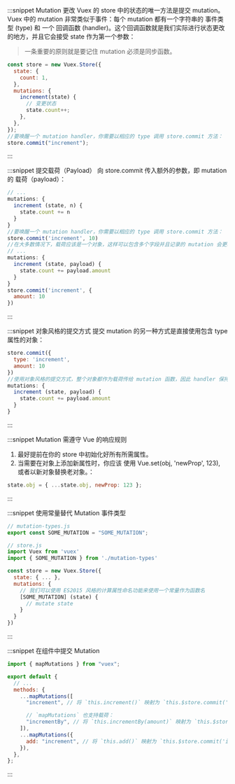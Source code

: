 :::snippet Mutation
更改 Vuex 的 store 中的状态的唯一方法是提交 mutation。Vuex 中的 mutation 非常类似于事件：每个 mutation 都有一个字符串的 事件类型 (type) 和 一个 回调函数 (handler)。这个回调函数就是我们实际进行状态更改的地方，并且它会接受 state 作为第一个参数：

> 一条重要的原则就是要记住 mutation 必须是同步函数。

```javascript
const store = new Vuex.Store({
  state: {
    count: 1,
  },
  mutations: {
    increment(state) {
      // 变更状态
      state.count++;
    },
  },
});
//要唤醒一个 mutation handler，你需要以相应的 type 调用 store.commit 方法：
store.commit("increment");
```

:::

:::snippet 提交载荷（Payload）
向 store.commit 传入额外的参数，即 mutation 的 载荷（payload）：

```javascript
// ...
mutations: {
  increment (state, n) {
    state.count += n
  }
}
//要唤醒一个 mutation handler，你需要以相应的 type 调用 store.commit 方法：
store.commit('increment', 10)
//在大多数情况下，载荷应该是一个对象，这样可以包含多个字段并且记录的 mutation 会更易读：
// ...
mutations: {
  increment (state, payload) {
    state.count += payload.amount
  }
}
store.commit('increment', {
  amount: 10
})
```

:::

:::snippet 对象风格的提交方式
提交 mutation 的另一种方式是直接使用包含 type 属性的对象：

```javascript
store.commit({
  type: 'increment',
  amount: 10
})
//使用对象风格的提交方式，整个对象都作为载荷传给 mutation 函数，因此 handler 保持不变：
mutations: {
  increment (state, payload) {
    state.count += payload.amount
  }
}
```

:::

:::snippet Mutation 需遵守 Vue 的响应规则

1. 最好提前在你的 store 中初始化好所有所需属性。
2. 当需要在对象上添加新属性时，你应该 使用 Vue.set(obj, 'newProp', 123), 或者以新对象替换老对象。：

```javascript
state.obj = { ...state.obj, newProp: 123 };
```

:::

:::snippet 使用常量替代 Mutation 事件类型

```javascript
// mutation-types.js
export const SOME_MUTATION = "SOME_MUTATION";
```

```javascript
// store.js
import Vuex from 'vuex'
import { SOME_MUTATION } from './mutation-types'

const store = new Vuex.Store({
  state: { ... },
  mutations: {
    // 我们可以使用 ES2015 风格的计算属性命名功能来使用一个常量作为函数名
    [SOME_MUTATION] (state) {
      // mutate state
    }
  }
})
```

:::

:::snippet 在组件中提交 Mutation

```javascript
import { mapMutations } from "vuex";

export default {
  // ...
  methods: {
    ...mapMutations([
      "increment", // 将 `this.increment()` 映射为 `this.$store.commit('increment')`

      // `mapMutations` 也支持载荷：
      "incrementBy", // 将 `this.incrementBy(amount)` 映射为 `this.$store.commit('incrementBy', amount)`
    ]),
    ...mapMutations({
      add: "increment", // 将 `this.add()` 映射为 `this.$store.commit('increment')`
    }),
  },
};
```

:::
